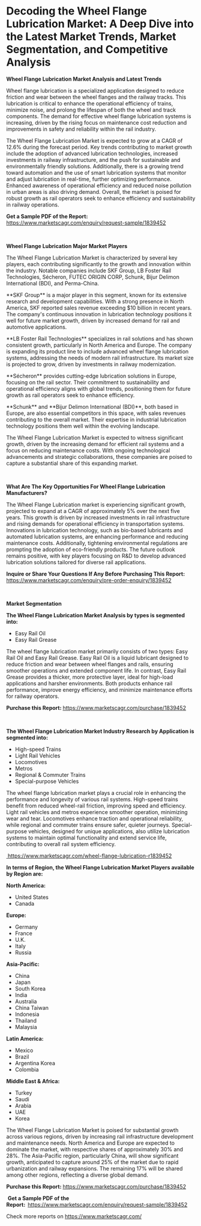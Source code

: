 <p><h1>Decoding the Wheel Flange Lubrication Market: A Deep Dive into the Latest Market Trends, Market Segmentation, and Competitive Analysis</h1></p><p><strong>Wheel Flange Lubrication Market Analysis and Latest Trends</strong></p>
<p><p>Wheel flange lubrication is a specialized application designed to reduce friction and wear between the wheel flanges and the railway tracks. This lubrication is critical to enhance the operational efficiency of trains, minimize noise, and prolong the lifespan of both the wheel and track components. The demand for effective wheel flange lubrication systems is increasing, driven by the rising focus on maintenance cost reduction and improvements in safety and reliability within the rail industry.</p><p>The Wheel Flange Lubrication Market is expected to grow at a CAGR of 12.6% during the forecast period. Key trends contributing to market growth include the adoption of advanced lubrication technologies, increased investments in railway infrastructure, and the push for sustainable and environmentally friendly solutions. Additionally, there is a growing trend toward automation and the use of smart lubrication systems that monitor and adjust lubrication in real-time, further optimizing performance. Enhanced awareness of operational efficiency and reduced noise pollution in urban areas is also driving demand. Overall, the market is poised for robust growth as rail operators seek to enhance efficiency and sustainability in railway operations.</p></p>
<p><strong>Get a Sample PDF of the Report:&nbsp;</strong> <a href="https://www.marketscagr.com/enquiry/request-sample/1839452?utm_campaign=1905&utm_medium=2&utm_source=Github&utm_content=ia&utm_term=31122024&utm_id=wheel-flange-lubrication">https://www.marketscagr.com/enquiry/request-sample/1839452</a></p>
<p>&nbsp;</p>
<p><strong>Wheel Flange Lubrication Major Market Players</strong></p>
<p><p>The Wheel Flange Lubrication Market is characterized by several key players, each contributing significantly to the growth and innovation within the industry. Notable companies include SKF Group, LB Foster Rail Technologies, Sécheron, FUTEC ORIGIN CORP, Schunk, Bijur Delimon International (BDI), and Perma-China.</p><p>**SKF Group** is a major player in this segment, known for its extensive research and development capabilities. With a strong presence in North America, SKF reported sales revenue exceeding $10 billion in recent years. The company's continuous innovation in lubrication technology positions it well for future market growth, driven by increased demand for rail and automotive applications.</p><p>**LB Foster Rail Technologies** specializes in rail solutions and has shown consistent growth, particularly in North America and Europe. The company is expanding its product line to include advanced wheel flange lubrication systems, addressing the needs of modern rail infrastructure. Its market size is projected to grow, driven by investments in railway modernization.</p><p>**Sécheron** provides cutting-edge lubrication solutions in Europe, focusing on the rail sector. Their commitment to sustainability and operational efficiency aligns with global trends, positioning them for future growth as rail operators seek to enhance efficiency.</p><p>**Schunk** and **Bijur Delimon International (BDI)**, both based in Europe, are also essential competitors in this space, with sales revenues contributing to the overall market. Their expertise in industrial lubrication technology positions them well within the evolving landscape.</p><p>The Wheel Flange Lubrication Market is expected to witness significant growth, driven by the increasing demand for efficient rail systems and a focus on reducing maintenance costs. With ongoing technological advancements and strategic collaborations, these companies are poised to capture a substantial share of this expanding market.</p></p>
<p>&nbsp;</p>
<p><strong>What Are The Key Opportunities For Wheel Flange Lubrication Manufacturers?</strong></p>
<p><p>The Wheel Flange Lubrication market is experiencing significant growth, projected to expand at a CAGR of approximately 5% over the next five years. This growth is driven by increased investments in rail infrastructure and rising demands for operational efficiency in transportation systems. Innovations in lubrication technology, such as bio-based lubricants and automated lubrication systems, are enhancing performance and reducing maintenance costs. Additionally, tightening environmental regulations are prompting the adoption of eco-friendly products. The future outlook remains positive, with key players focusing on R&D to develop advanced lubrication solutions tailored for diverse rail applications.</p></p>
<p><strong>Inquire or Share Your Questions If Any Before Purchasing This Report:</strong> <a href="https://www.marketscagr.com/enquiry/pre-order-enquiry/1839452?utm_campaign=1905&utm_medium=2&utm_source=Github&utm_content=ia&utm_term=31122024&utm_id=wheel-flange-lubrication">https://www.marketscagr.com/enquiry/pre-order-enquiry/1839452</a></p>
<p>&nbsp;</p>
<p><strong>Market Segmentation</strong></p>
<p><strong>The Wheel Flange Lubrication Market Analysis by types is segmented into:</strong></p>
<p><ul><li>Easy Rail Oil</li><li>Easy Rail Grease</li></ul></p>
<p><p>The wheel flange lubrication market primarily consists of two types: Easy Rail Oil and Easy Rail Grease. Easy Rail Oil is a liquid lubricant designed to reduce friction and wear between wheel flanges and rails, ensuring smoother operations and extended component life. In contrast, Easy Rail Grease provides a thicker, more protective layer, ideal for high-load applications and harsher environments. Both products enhance rail performance, improve energy efficiency, and minimize maintenance efforts for railway operators.</p></p>
<p><strong>Purchase this Report:&nbsp;</strong><a href="https://www.marketscagr.com/purchase/1839452?utm_campaign=1905&utm_medium=2&utm_source=Github&utm_content=ia&utm_term=31122024&utm_id=wheel-flange-lubrication">https://www.marketscagr.com/purchase/1839452</a></p>
<p>&nbsp;</p>
<p><strong>The Wheel Flange Lubrication Market Industry Research by Application is segmented into:</strong></p>
<p><ul><li>High-speed Trains</li><li>Light Rail Vehicles</li><li>Locomotives</li><li>Metros</li><li>Regional & Commuter Trains</li><li>Special-purpose Vehicles</li></ul></p>
<p><p>The wheel flange lubrication market plays a crucial role in enhancing the performance and longevity of various rail systems. High-speed trains benefit from reduced wheel-rail friction, improving speed and efficiency. Light rail vehicles and metros experience smoother operation, minimizing wear and tear. Locomotives enhance traction and operational reliability, while regional and commuter trains ensure safer, quieter journeys. Special-purpose vehicles, designed for unique applications, also utilize lubrication systems to maintain optimal functionality and extend service life, contributing to overall rail system efficiency.</p></p>
<p><a href="https://www.marketscagr.com/wheel-flange-lubrication-r1839452?utm_campaign=1905&utm_medium=2&utm_source=Github&utm_content=ia&utm_term=31122024&utm_id=wheel-flange-lubrication">&nbsp;https://www.marketscagr.com/wheel-flange-lubrication-r1839452</a></p>
<p><strong>In terms of Region, the Wheel Flange Lubrication Market Players available by Region are:</strong></p>
<p>
    <p> <strong> North America: </strong>
        <ul>
            <li>United States</li>
            <li>Canada</li>
        </ul>
        </p> 
    <p> <strong> Europe: </strong>
        <ul>
            <li>Germany</li>
            <li>France</li>
            <li>U.K.</li>
            <li>Italy</li>
            <li>Russia</li>
        </ul>
        </p> 
    <p> <strong> Asia-Pacific: </strong>
        <ul>
            <li>China</li>
            <li>Japan</li>
            <li>South Korea</li>
            <li>India</li>
            <li>Australia</li>
            <li>China Taiwan</li>
            <li>Indonesia</li>
            <li>Thailand</li>
            <li>Malaysia</li>
        </ul>
        </p> 
    <p> <strong> Latin America: </strong>
        <ul>
            <li>Mexico</li>
            <li>Brazil</li>
            <li>Argentina Korea</li>
            <li>Colombia</li>
        </ul>
        </p> 
    <p> <strong> Middle East & Africa: </strong>
        <ul>
            <li>Turkey</li>
            <li>Saudi</li>
            <li>Arabia</li>
            <li>UAE</li>
            <li>Korea</li>
        </ul>
    </p>
    </p>
<p><p>The Wheel Flange Lubrication Market is poised for substantial growth across various regions, driven by increasing rail infrastructure development and maintenance needs. North America and Europe are expected to dominate the market, with respective shares of approximately 30% and 28%. The Asia-Pacific region, particularly China, will show significant growth, anticipated to capture around 25% of the market due to rapid urbanization and railway expansions. The remaining 17% will be shared among other regions, reflecting a diverse global demand.</p></p>
<p><strong>Purchase this Report: </strong><a href="https://www.marketscagr.com/purchase/1839452?utm_campaign=1905&utm_medium=2&utm_source=Github&utm_content=ia&utm_term=31122024&utm_id=wheel-flange-lubrication">https://www.marketscagr.com/purchase/1839452</a></p>
<p>&nbsp;<strong>Get a Sample PDF of the Report:&nbsp;&nbsp;</strong><a href="https://www.marketscagr.com/enquiry/request-sample/1839452?utm_campaign=1905&utm_medium=2&utm_source=Github&utm_content=ia&utm_term=31122024&utm_id=wheel-flange-lubrication">https://www.marketscagr.com/enquiry/request-sample/1839452</a></p>
<p><strong></strong></p>
<p>Check more reports on <a href="https://www.marketscagr.com/?utm_campaign=1905&utm_medium=2&utm_source=Github&utm_content=ia&utm_term=31122024&utm_id=wheel-flange-lubrication">https://www.marketscagr.com/</a></p>